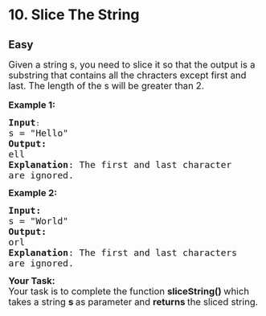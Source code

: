 # 10. Slice The String
## Easy
<div class="problem-statement">
                <p></p><p><span style="font-size:18px">Given a string s, you need to slice it so that the output is a substring that contains all the chracters except first and last. The length of the s will be greater than 2.</span><br>
<br>
<span style="font-size:18px"><strong>Example 1:</strong></span></p>

<pre><span style="font-size:18px"><strong>Input</strong></span>:
<span style="font-size:18px">s = "Hello"
<strong>Output:</strong> 
ell
<strong>Explanation</strong>: The first and last character
are ignored.
</span></pre>

<p><strong><span style="font-size:18px">Example 2:</span></strong></p>

<pre><span style="font-size:18px"><strong>Input:</strong>
s = "World"
<strong>Output:
</strong>orl
<strong>Explanation</strong>: The first and last characters
are ignored.</span>
</pre>

<p><span style="font-size:18px"><strong>Your Task:&nbsp; </strong></span><br>
<span style="font-size:18px">Your task is to complete the function&nbsp;<strong>sliceString() </strong>which takes a string&nbsp;<strong>s&nbsp;</strong>as parameter and&nbsp;<strong>returns </strong>the sliced string.&nbsp;</span></p>
 <p></p>
            </div>